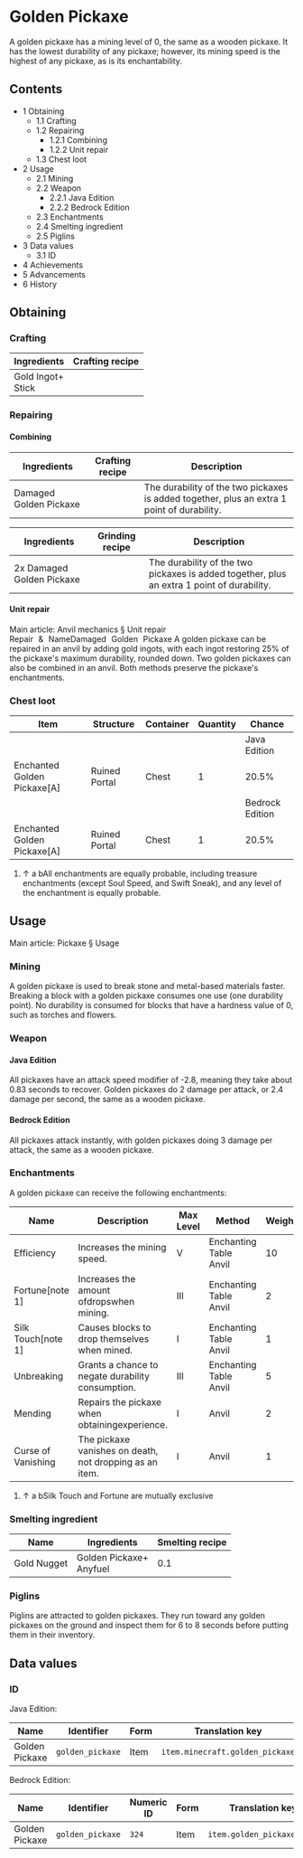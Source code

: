 # Golden Pickaxe
A golden pickaxe has a mining level of 0, the same as a wooden pickaxe. It has the lowest durability of any pickaxe; however, its mining speed is the highest of any pickaxe, as is its enchantability.

## Contents
- 1 Obtaining
	- 1.1 Crafting
	- 1.2 Repairing
		- 1.2.1 Combining
		- 1.2.2 Unit repair
	- 1.3 Chest loot
- 2 Usage
	- 2.1 Mining
	- 2.2 Weapon
		- 2.2.1 Java Edition
		- 2.2.2 Bedrock Edition
	- 2.3 Enchantments
	- 2.4 Smelting ingredient
	- 2.5 Piglins
- 3 Data values
	- 3.1 ID
- 4 Achievements
- 5 Advancements
- 6 History

## Obtaining
### Crafting
| Ingredients           | Crafting recipe |
|-----------------------|-----------------|
| Gold Ingot+<br/>Stick |                 |

### Repairing
#### Combining
| Ingredients            | Crafting recipe | Description                                                                                |
|------------------------|-----------------|--------------------------------------------------------------------------------------------|
| Damaged Golden Pickaxe |                 | The durability of the two pickaxes is added together, plus an extra 1 point of durability. |

| Ingredients               | Grinding recipe | Description                                                                                |
|---------------------------|-----------------|--------------------------------------------------------------------------------------------|
| 2x Damaged Golden Pickaxe |                 | The durability of the two pickaxes is added together, plus an extra 1 point of durability. |

#### Unit repair
Main article: Anvil mechanics § Unit repair
Repair & NameDamaged Golden Pickaxe
A golden pickaxe can be repaired in an anvil by adding gold ingots, with each ingot restoring 25% of the pickaxe's maximum durability, rounded down. Two golden pickaxes can also be combined in an anvil. Both methods preserve the pickaxe's enchantments.

### Chest loot
| Item                        | Structure     | Container | Quantity | Chance          |
|-----------------------------|---------------|-----------|----------|-----------------|
|                             |               |           |          | Java Edition    |
| Enchanted Golden Pickaxe[A] | Ruined Portal | Chest     | 1        | 20.5%           |
|                             |               |           |          | Bedrock Edition |
| Enchanted Golden Pickaxe[A] | Ruined Portal | Chest     | 1        | 20.5%           |

1. ↑ a bAll enchantments are equally probable, including treasure enchantments (except Soul Speed, and Swift Sneak), and any level of the enchantment is equally probable.

## Usage
Main article: Pickaxe § Usage
### Mining
A golden pickaxe is used to break stone and metal-based materials faster. Breaking a block with a golden pickaxe consumes one use (one durability point). No durability is consumed for blocks that have a hardness value of 0, such as torches and flowers.

### Weapon
#### Java Edition
All pickaxes have an attack speed modifier of -2.8, meaning they take about 0.83 seconds to recover. Golden pickaxes do 2 damage per attack, or 2.4 damage per second, the same as a wooden pickaxe.

#### Bedrock Edition
All pickaxes attack instantly, with golden pickaxes doing 3 damage per attack, the same as a wooden pickaxe.

### Enchantments
A golden pickaxe can receive the following enchantments:

| Name               | Description                                             | Max Level | Method                     | Weight |
|--------------------|---------------------------------------------------------|-----------|----------------------------|--------|
| Efficiency         | Increases the mining speed.                             | V         | Enchanting Table<br/>Anvil | 10     |
| Fortune[note 1]    | Increases the amount ofdropswhen mining.                | III       | Enchanting Table<br/>Anvil | 2      |
| Silk Touch[note 1] | Causes blocks to drop themselves when mined.            | I         | Enchanting Table<br/>Anvil | 1      |
| Unbreaking         | Grants a chance to negate durability consumption.       | III       | Enchanting Table<br/>Anvil | 5      |
| Mending            | Repairs the pickaxe when obtainingexperience.           | I         | Anvil                      | 2      |
| Curse of Vanishing | The pickaxe vanishes on death, not dropping as an item. | I         | Anvil                      | 1      |

1. ↑ a bSilk Touch and Fortune are mutually exclusive

### Smelting ingredient
| Name        | Ingredients                 | Smelting recipe |
|-------------|-----------------------------|-----------------|
| Gold Nugget | Golden Pickaxe+<br/>Anyfuel | 0.1             |

### Piglins
Piglins are attracted to golden pickaxes. They run toward any golden pickaxes on the ground and inspect them for 6 to 8 seconds before putting them in their inventory.

## Data values
### ID
Java Edition:

| Name           | Identifier       | Form | Translation key                 |
|----------------|------------------|------|---------------------------------|
| Golden Pickaxe | `golden_pickaxe` | Item | `item.minecraft.golden_pickaxe` |

Bedrock Edition:

| Name           | Identifier       | Numeric ID | Form | Translation key            |
|----------------|------------------|------------|------|----------------------------|
| Golden Pickaxe | `golden_pickaxe` | `324`      | Item | `item.golden_pickaxe.name` |


